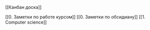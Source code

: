 [[Канбан доска]]

[[0. Заметки по работе курсом]]
[[0. Заметки по обсидиану]]
[[1. Computer science]]


